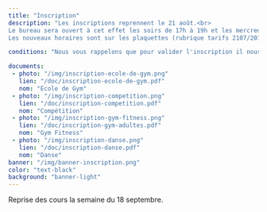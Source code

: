 ```yaml
---
title: "Inscription"
description: "Les inscriptions reprennent le 21 août.<br>
Le bureau sera ouvert à cet effet les soirs de 17h à 19h et les mercredi de 10h à 11h30 et de 13h30 à 19h.<br>
Les nouveaux horaires sont sur les plaquettes (rubrique tarifs 2107/2018) ainsi que sur les fiches d'inscriptions que vous trouverez ci-dessous."

conditions: "Nous vous rappelons que pour valider l'inscription il nous faut impérativement le règlement.<br> Le certificat médical est obligatoire pour les activités gyms."

documents:
 - photo: "/img/inscription-ecole-de-gym.png"
   lien: "/doc/inscription-ecole-de-gym.pdf"
   nom: "Ecole de Gym"
 - photo: "/img/inscription-competition.png"
   lien: "/doc/inscription-competition.pdf"
   nom: "Compétition"
 - photo: "/img/inscription-gym-fitness.png"
   lien: "/doc/inscription-gym-adultes.pdf"
   nom: "Gym Fitness"
 - photo: "/img/inscription-danse.png"
   lien: "/doc/inscription-danse.pdf"
   nom: "Danse"
banner: "/img/banner-inscription.png"
color: "text-black"
background: "banner-light"
---
```


Reprise des cours la semaine du 18 septembre.

